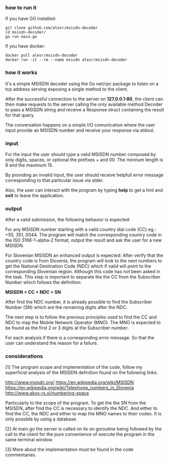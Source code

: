 ### how to run it


If you have GO installed:
```
git clone github.com/alesr/msisdn-decoder
cd msisdn-decoder/
go run main.go
```

If you have docker:
```
docker pull alesr/msisdn-decoder
docker run -it --rm --name msisdn alesr/msisdn-decoder
```

### how it works

It's a simple MSISDN decoder using the Go net/rpc package to listen on a tcp address serving exposing a single method to the client.

After the successful connection to the server on **127.0.0.1:80**, the client can
then make requests to the server calling the only available method Decoder to
pass a MSISDN string and receive a Response struct containing the result for that query.

The conversation happens on a simple I/O comunication where the user input provide an MSISDN number and receive your response via stdout.

### input

For the input the user should type a valid MSISDN number composed by only digits, spaces, or optional the prefixes + and 00. The mininum length is 8 and the maximum 15.

By providing an invalid input, the user should receive helpfull error message corresponding to that particular issue via stder.

Also, the user can interact with the program by typing **help** to get a hint and **exit** to leave the application.

### output

After a valid submission, the following behavior is expected:

For any MSISDN number starting with a valid country dial code (CC) eg.: +55, 351, 0044. The program will match the corresponding country code in the ISO 3166-1-alpha-2 format, output the result and ask the user for a new MSISDN.

For Slovenian MSISDN an enhanced output is expected:
After verify that the country code is from Slovenia, the program will look to the next numbers to get the National Destination Code (NDC) which if valid will point to the corresponding Slovenian region. Although this code has not been asked in the task. This step is important to separate the the CC from the Subscriber Number which follows the definition:

**MSISDN = CC + NDC + SN**

After find the NDC number, it is already possible to find the Subscriber Number (SN) which are the remaining digits after the NDC.

The next step is to follow the previous principles used to find the CC and NDC to map the Mobile Network Operator (MNO). The MNO is expected to be found as the first 2 or 3 digits at the Subscriber number.

For each analysis if there is a corresponding error message. So that the user can understand the reason for a failure.

### considerations

[1]
The program scope and implementation of the code, follow my superficial analysis of the MSISDN definition found on the following links:

http://www.msisdn.org/
https://en.wikipedia.org/wiki/MSISDN
https://en.wikipedia.org/wiki/Telephone_numbers_in_Slovenia
http://www.akos-rs.si/numbering-space

Particularly to the scope of the program.
To get the the SN from the MSISDN, after find the CC is necessary to identify the NDC. And either to find the CC, the NDC and either to map the MNO names to their codes. It is only possible by using a database.


[2]
At main.go the server is called on its on goroutine being followed by the call
to the client for the pure convenience of execute the program in the same terminal window.

[3]
More about the implementation must be found in the code commentaries.   
